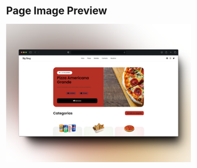 # Page Image Preview

![Image Alt](https://github.com/Fesback/Big-Beng/blob/b456d86e5df0447fa44f763e09835524b5fef599/IMAGES/post-image.png)
